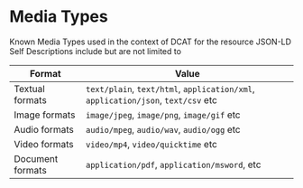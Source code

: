 # Media Types

Known Media Types used in the context of DCAT for the resource JSON-LD Self Descriptions include but are not limited to

|Format|Value|
| - | - |
|Textual formats| `text/plain`, `text/html`, `application/xml`, `application/json`, `text/csv` etc
|Image formats| `image/jpeg`, `image/png`, `image/gif` etc
|Audio  formats| `audio/mpeg`, `audio/wav`, `audio/ogg` etc
|Video formats| `video/mp4`, `video/quicktime` etc
|Document formats| `application/pdf`, `application/msword`, etc
